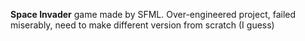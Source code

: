 **Space Invader** game made by SFML. Over-engineered project, failed miserably, need to make different version from scratch (I guess)